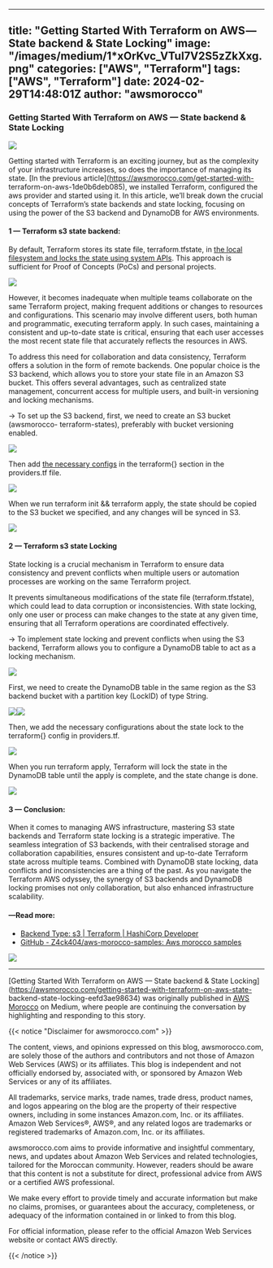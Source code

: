
---
title: "Getting Started With Terraform on AWS — State backend & State Locking"
image: "/images/medium/1*xOrKvc_VTuI7V2S5zZkXxg.png"
categories: ["AWS", "Terraform"]
tags: ["AWS", "Terraform"]
date: 2024-02-29T14:48:01Z
author: "awsmorocco"
---

### Getting Started With Terraform on AWS — State backend & State Locking

![](/assets/images/medium/1*oO3rV_ZxTY2zNanXmTMuGA.png)

Getting started with Terraform is an exciting journey, but as the complexity
of your infrastructure increases, so does the importance of managing its
state. [In the previous article](https://awsmorocco.com/get-started-with-
terraform-on-aws-1de0b6deb085), we installed Terraform, configured the aws
provider and started using it. In this article, we’ll break down the crucial
concepts of Terraform’s state backends and state locking, focusing on using
the power of the S3 backend and DynamoDB for AWS environments.

#### 1 — Terraform s3 state backend:

By default, Terraform stores its state file, terraform.tfstate, in [the local
filesystem and locks the state using system
APIs](https://developer.hashicorp.com/terraform/language/settings/backends/local).
This approach is sufficient for Proof of Concepts (PoCs) and personal
projects.

![](/assets/images/medium/1*a-zdvPvELrewIoFsbJ-dcA.png)

However, it becomes inadequate when multiple teams collaborate on the same
Terraform project, making frequent additions or changes to resources and
configurations. This scenario may involve different users, both human and
programmatic, executing terraform apply. In such cases, maintaining a
consistent and up-to-date state is critical, ensuring that each user accesses
the most recent state file that accurately reflects the resources in AWS.

To address this need for collaboration and data consistency, Terraform offers
a solution in the form of remote backends. One popular choice is the S3
backend, which allows you to store your state file in an Amazon S3 bucket.
This offers several advantages, such as centralized state management,
concurrent access for multiple users, and built-in versioning and locking
mechanisms.

→ To set up the S3 backend, first, we need to create an S3 bucket (awsmorocco-
terraform-states), preferably with bucket versioning enabled.

![](/assets/images/medium/1*JYA2WXPQAURtcDN0UHDPQg.png)

Then add [the necessary
configs](https://developer.hashicorp.com/terraform/language/settings/backends/s3)
in the terraform{} section in the providers.tf file.

![](/assets/images/medium/1*vVrkG8zvxzOBd-Ho8LN5xA.png)

When we run terraform init && terraform apply, the state should be copied to
the S3 bucket we specified, and any changes will be synced in S3.

![](/assets/images/medium/1*CtbtZ6f6oqwMZMb5IWsMog.png)

#### 2 — Terraform s3 state Locking

State locking is a crucial mechanism in Terraform to ensure data consistency
and prevent conflicts when multiple users or automation processes are working
on the same Terraform project.

It prevents simultaneous modifications of the state file (terraform.tfstate),
which could lead to data corruption or inconsistencies. With state locking,
only one user or process can make changes to the state at any given time,
ensuring that all Terraform operations are coordinated effectively.

→ To implement state locking and prevent conflicts when using the S3 backend,
Terraform allows you to configure a DynamoDB table to act as a locking
mechanism.

![](/assets/images/medium/1*oO3rV_ZxTY2zNanXmTMuGA.png)

First, we need to create the DynamoDB table in the same region as the S3
backend bucket with a partition key (LockID) of type String.

![](/assets/images/medium/1*9phQuEBOu4q2RrZjIMiAFw.png)![](/assets/images/medium/1*zZzMg4Qqxsd70KCX6J_q4A.png)

Then, we add the necessary configurations about the state lock to the
terraform{} config in providers.tf.

![](/assets/images/medium/1*OvNMyAKrrFMhiOv5RRSgmg.png)

When you run terraform apply, Terraform will lock the state in the DynamoDB
table until the apply is complete, and the state change is done.

![](/assets/images/medium/1*7X2cqbOKSrTYgIOsEmRcqA.png)

#### 3 — Conclusion:

When it comes to managing AWS infrastructure, mastering S3 state backends and
Terraform state locking is a strategic imperative. The seamless integration of
S3 backends, with their centralised storage and collaboration capabilities,
ensures consistent and up-to-date Terraform state across multiple teams.
Combined with DynamoDB state locking, data conflicts and inconsistencies are a
thing of the past. As you navigate the Terraform AWS odyssey, the synergy of
S3 backends and DynamoDB locking promises not only collaboration, but also
enhanced infrastructure scalability.

#### —Read more:

  * [Backend Type: s3 | Terraform | HashiCorp Developer](https://developer.hashicorp.com/terraform/language/settings/backends/s3)
  * [GitHub - Z4ck404/aws-morocco-samples: Aws morocco samples](https://github.com/Z4ck404/aws-morocco-samples)

![](/assets/images/medium/stat?event=post.clientViewed&referrerSource=full_rss&postId=eefd3ae98634)

* * *

[Getting Started With Terraform on AWS — State backend & State
Locking](https://awsmorocco.com/getting-started-with-terraform-on-aws-state-
backend-state-locking-eefd3ae98634) was originally published in [AWS
Morocco](https://awsmorocco.com) on Medium, where people are continuing the
conversation by highlighting and responding to this story.


{{< notice "Disclaimer for awsmorocco.com" >}}


The content, views, and opinions expressed on this blog, awsmorocco.com, are solely those of the authors and contributors and not those of Amazon Web Services (AWS) or its affiliates. This blog is independent and not officially endorsed by, associated with, or sponsored by Amazon Web Services or any of its affiliates.

All trademarks, service marks, trade names, trade dress, product names, and logos appearing on the blog are the property of their respective owners, including in some instances Amazon.com, Inc. or its affiliates. Amazon Web Services®, AWS®, and any related logos are trademarks or registered trademarks of Amazon.com, Inc. or its affiliates.

awsmorocco.com aims to provide informative and insightful commentary, news, and updates about Amazon Web Services and related technologies, tailored for the Moroccan community. However, readers should be aware that this content is not a substitute for direct, professional advice from AWS or a certified AWS professional.

We make every effort to provide timely and accurate information but make no claims, promises, or guarantees about the accuracy, completeness, or adequacy of the information contained in or linked to from this blog.

For official information, please refer to the official Amazon Web Services website or contact AWS directly.

{{< /notice >}}

